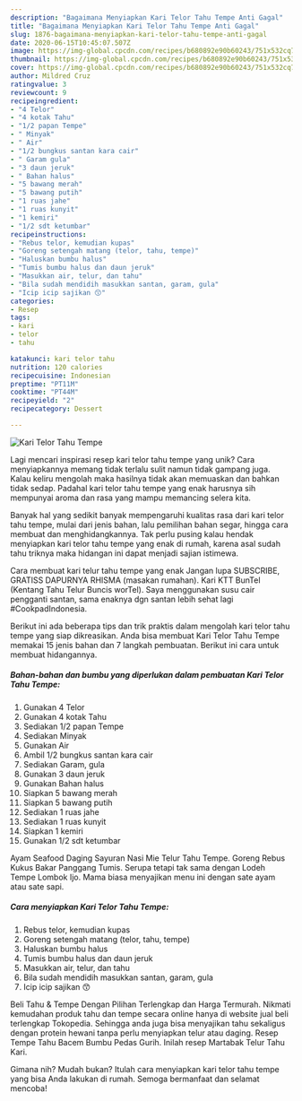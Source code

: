 ```yaml
---
description: "Bagaimana Menyiapkan Kari Telor Tahu Tempe Anti Gagal"
title: "Bagaimana Menyiapkan Kari Telor Tahu Tempe Anti Gagal"
slug: 1876-bagaimana-menyiapkan-kari-telor-tahu-tempe-anti-gagal
date: 2020-06-15T10:45:07.507Z
image: https://img-global.cpcdn.com/recipes/b680892e90b60243/751x532cq70/kari-telor-tahu-tempe-foto-resep-utama.jpg
thumbnail: https://img-global.cpcdn.com/recipes/b680892e90b60243/751x532cq70/kari-telor-tahu-tempe-foto-resep-utama.jpg
cover: https://img-global.cpcdn.com/recipes/b680892e90b60243/751x532cq70/kari-telor-tahu-tempe-foto-resep-utama.jpg
author: Mildred Cruz
ratingvalue: 3
reviewcount: 9
recipeingredient:
- "4 Telor"
- "4 kotak Tahu"
- "1/2 papan Tempe"
- " Minyak"
- " Air"
- "1/2 bungkus santan kara cair"
- " Garam gula"
- "3 daun jeruk"
- " Bahan halus"
- "5 bawang merah"
- "5 bawang putih"
- "1 ruas jahe"
- "1 ruas kunyit"
- "1 kemiri"
- "1/2 sdt ketumbar"
recipeinstructions:
- "Rebus telor, kemudian kupas"
- "Goreng setengah matang (telor, tahu, tempe)"
- "Haluskan bumbu halus"
- "Tumis bumbu halus dan daun jeruk"
- "Masukkan air, telur, dan tahu"
- "Bila sudah mendidih masukkan santan, garam, gula"
- "Icip icip sajikan 😙"
categories:
- Resep
tags:
- kari
- telor
- tahu

katakunci: kari telor tahu 
nutrition: 120 calories
recipecuisine: Indonesian
preptime: "PT11M"
cooktime: "PT44M"
recipeyield: "2"
recipecategory: Dessert

---
```



![Kari Telor Tahu Tempe](https://img-global.cpcdn.com/recipes/b680892e90b60243/751x532cq70/kari-telor-tahu-tempe-foto-resep-utama.jpg)

Lagi mencari inspirasi resep kari telor tahu tempe yang unik? Cara menyiapkannya memang tidak terlalu sulit namun tidak gampang juga. Kalau keliru mengolah maka hasilnya tidak akan memuaskan dan bahkan tidak sedap. Padahal kari telor tahu tempe yang enak harusnya sih mempunyai aroma dan rasa yang mampu memancing selera kita.

Banyak hal yang sedikit banyak mempengaruhi kualitas rasa dari kari telor tahu tempe, mulai dari jenis bahan, lalu pemilihan bahan segar, hingga cara membuat dan menghidangkannya. Tak perlu pusing kalau hendak menyiapkan kari telor tahu tempe yang enak di rumah, karena asal sudah tahu triknya maka hidangan ini dapat menjadi sajian istimewa.

Cara membuat kari telur tahu tempe yang enak Jangan lupa SUBSCRIBE, GRATISS DAPURNYA RHISMA (masakan rumahan). Kari KTT BunTel (Kentang Tahu Telur Buncis worTel). Saya menggunakan susu cair pengganti santan, sama enaknya dgn santan lebih sehat lagi #CookpadIndonesia.


Berikut ini ada beberapa tips dan trik praktis dalam mengolah kari telor tahu tempe yang siap dikreasikan. Anda bisa membuat Kari Telor Tahu Tempe memakai 15 jenis bahan dan 7 langkah pembuatan. Berikut ini cara untuk membuat hidangannya.

<!--inarticleads1-->

##### Bahan-bahan dan bumbu yang diperlukan dalam pembuatan Kari Telor Tahu Tempe:

1. Gunakan 4 Telor
1. Gunakan 4 kotak Tahu
1. Sediakan 1/2 papan Tempe
1. Sediakan  Minyak
1. Gunakan  Air
1. Ambil 1/2 bungkus santan kara cair
1. Sediakan  Garam, gula
1. Gunakan 3 daun jeruk
1. Gunakan  Bahan halus
1. Siapkan 5 bawang merah
1. Siapkan 5 bawang putih
1. Sediakan 1 ruas jahe
1. Sediakan 1 ruas kunyit
1. Siapkan 1 kemiri
1. Gunakan 1/2 sdt ketumbar


Ayam Seafood Daging Sayuran Nasi Mie Telur Tahu Tempe. Goreng Rebus Kukus Bakar Panggang Tumis. Serupa tetapi tak sama dengan Lodeh Tempe Lombok Ijo. Mama biasa menyajikan menu ini dengan sate ayam atau sate sapi. 

<!--inarticleads2-->

##### Cara menyiapkan Kari Telor Tahu Tempe:

1. Rebus telor, kemudian kupas
1. Goreng setengah matang (telor, tahu, tempe)
1. Haluskan bumbu halus
1. Tumis bumbu halus dan daun jeruk
1. Masukkan air, telur, dan tahu
1. Bila sudah mendidih masukkan santan, garam, gula
1. Icip icip sajikan 😙


Beli Tahu &amp; Tempe Dengan Pilihan Terlengkap dan Harga Termurah. Nikmati kemudahan produk tahu dan tempe secara online hanya di website jual beli terlengkap Tokopedia. Sehingga anda juga bisa menyajikan tahu sekaligus dengan protein hewani tanpa perlu menyiapkan telur atau daging. Resep Tempe Tahu Bacem Bumbu Pedas Gurih. Inilah resep Martabak Telur Tahu Kari. 

Gimana nih? Mudah bukan? Itulah cara menyiapkan kari telor tahu tempe yang bisa Anda lakukan di rumah. Semoga bermanfaat dan selamat mencoba!
